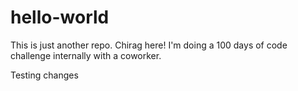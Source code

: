 # hello-world
This is just another repo.
Chirag here! I'm doing a 100 days of code challenge internally with a coworker.

Testing changes